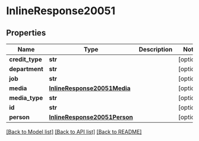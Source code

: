 # InlineResponse20051

## Properties
Name | Type | Description | Notes
------------ | ------------- | ------------- | -------------
**credit_type** | **str** |  | [optional] 
**department** | **str** |  | [optional] 
**job** | **str** |  | [optional] 
**media** | [**InlineResponse20051Media**](InlineResponse20051Media.md) |  | [optional] 
**media_type** | **str** |  | [optional] 
**id** | **str** |  | [optional] 
**person** | [**InlineResponse20051Person**](InlineResponse20051Person.md) |  | [optional] 

[[Back to Model list]](../README.md#documentation-for-models) [[Back to API list]](../README.md#documentation-for-api-endpoints) [[Back to README]](../README.md)

